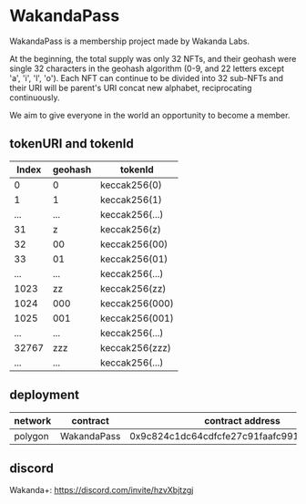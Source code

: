 # WakandaPass

WakandaPass is a membership project made by Wakanda Labs.

At the beginning, the total supply was only 32 NFTs, and their geohash were single 32 characters in the geohash algorithm (0-9, and 22 letters except 'a', 'i', 'l', 'o'). Each NFT can continue to be divided into 32 sub-NFTs and their URI will be parent's URI concat new alphabet, reciprocating continuously.

We aim to give everyone in the world an opportunity to become a member.

## tokenURI and tokenId 

| Index | geohash | tokenId        |
|-------|---------|----------------|
| 0     | 0       | keccak256(0)   |
| 1     | 1       | keccak256(1)   | 
| ...   | ...     | keccak256(...) |
| 31    | z       | keccak256(z)   |
| 32    | 00      | keccak256(00)  |
| 33    | 01      | keccak256(01)  |
| ...   | ...     | keccak256(...) |
| 1023  | zz      | keccak256(zz)  |
| 1024  | 000     | keccak256(000) |
| 1025  | 001     | keccak256(001) |
| ...   | ...     | keccak256(...) |
| 32767 | zzz     | keccak256(zzz) |
| ...   | ...     | keccak256(...) |

## deployment

| network | contract    | contract address                           |
|---------|-------------|--------------------------------------------|
| polygon | WakandaPass | 0x9c824c1dc64cdfcfe27c91faafc991c013bdaa74 |

## discord

Wakanda+: https://discord.com/invite/hzvXbjtzgj